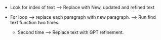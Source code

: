 - Look for index of text --> Replace with New, updated and refined text

- For loop --> replace each paragraph with new paragraph. --> Run find text function two times.

    - Second time --> Replace text with GPT refinement.